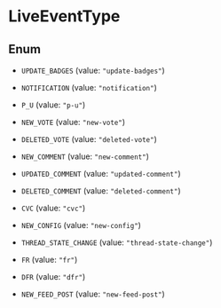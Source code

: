 

# LiveEventType

## Enum


* `UPDATE_BADGES` (value: `"update-badges"`)

* `NOTIFICATION` (value: `"notification"`)

* `P_U` (value: `"p-u"`)

* `NEW_VOTE` (value: `"new-vote"`)

* `DELETED_VOTE` (value: `"deleted-vote"`)

* `NEW_COMMENT` (value: `"new-comment"`)

* `UPDATED_COMMENT` (value: `"updated-comment"`)

* `DELETED_COMMENT` (value: `"deleted-comment"`)

* `CVC` (value: `"cvc"`)

* `NEW_CONFIG` (value: `"new-config"`)

* `THREAD_STATE_CHANGE` (value: `"thread-state-change"`)

* `FR` (value: `"fr"`)

* `DFR` (value: `"dfr"`)

* `NEW_FEED_POST` (value: `"new-feed-post"`)



